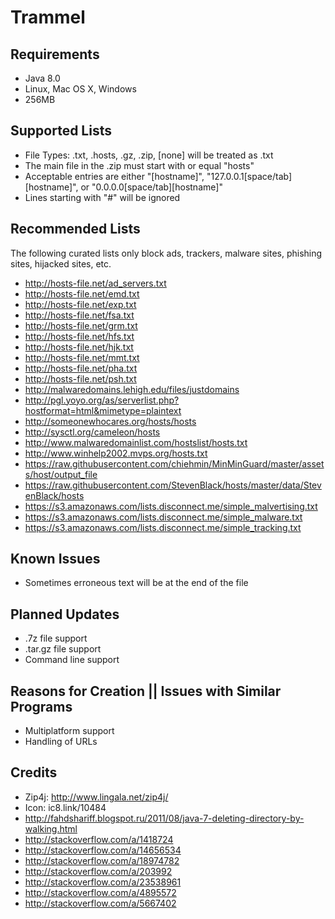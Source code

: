 Trammel
==========

Requirements
------------
- Java 8.0
- Linux, Mac OS X, Windows
- 256MB

Supported Lists
---------------
- File Types: .txt, .hosts, .gz, .zip, [none] will be treated as .txt
- The main file in the .zip must start with or equal "hosts"
- Acceptable entries are either "[hostname]", "127.0.0.1[space/tab][hostname]", or "0.0.0.0[space/tab][hostname]"
- Lines starting with "#" will be ignored

Recommended Lists
-----------------
The following curated lists only block ads, trackers, malware sites, phishing sites, hijacked sites, etc.
- http://hosts-file.net/ad_servers.txt
- http://hosts-file.net/emd.txt
- http://hosts-file.net/exp.txt
- http://hosts-file.net/fsa.txt
- http://hosts-file.net/grm.txt
- http://hosts-file.net/hfs.txt
- http://hosts-file.net/hjk.txt
- http://hosts-file.net/mmt.txt
- http://hosts-file.net/pha.txt
- http://hosts-file.net/psh.txt
- http://malwaredomains.lehigh.edu/files/justdomains
- http://pgl.yoyo.org/as/serverlist.php?hostformat=html&mimetype=plaintext
- http://someonewhocares.org/hosts/hosts
- http://sysctl.org/cameleon/hosts
- http://www.malwaredomainlist.com/hostslist/hosts.txt
- http://www.winhelp2002.mvps.org/hosts.txt
- https://raw.githubusercontent.com/chiehmin/MinMinGuard/master/assets/host/output_file
- https://raw.githubusercontent.com/StevenBlack/hosts/master/data/StevenBlack/hosts
- https://s3.amazonaws.com/lists.disconnect.me/simple_malvertising.txt
- https://s3.amazonaws.com/lists.disconnect.me/simple_malware.txt
- https://s3.amazonaws.com/lists.disconnect.me/simple_tracking.txt


Known Issues
------------
- Sometimes erroneous text will be at the end of the file

Planned Updates
---------------
- .7z file support
- .tar.gz file support
- Command line support

Reasons for Creation || Issues with Similar Programs
----------------------------------------------------
- Multiplatform support
- Handling of URLs

Credits
-------
- Zip4j: http://www.lingala.net/zip4j/
- Icon: ic8.link/10484
- http://fahdshariff.blogspot.ru/2011/08/java-7-deleting-directory-by-walking.html
- http://stackoverflow.com/a/1418724
- http://stackoverflow.com/a/14656534
- http://stackoverflow.com/a/18974782
- http://stackoverflow.com/a/203992
- http://stackoverflow.com/a/23538961
- http://stackoverflow.com/a/4895572
- http://stackoverflow.com/a/5667402
